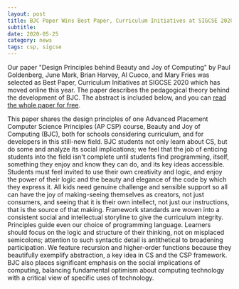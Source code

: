 ```yaml
---
layout: post
title: BJC Paper Wins Best Paper, Curriculum Initiatives at SIGCSE 2020
subtitle: 
date: 2020-05-25
category: news
tags: csp, sigcse
---
```


Our paper "Design Principles behind Beauty and Joy of Computing" by Paul Goldenberg, June Mark, Brian Harvey, Al Cuoco, and Mary Fries was selected as Best Paper, Curriculum Initiatives at SIGCSE 2020 which has moved online this year. The paper describes the pedagogical theory behind the development of BJC. The abstract is included below, and you can [read the whole paper for free][bjc-paper].

[bjc-paper]: https://doi.org/10.1145/3328778.3366794.
 
This paper shares the design principles of one Advanced Placement Computer Science Principles (AP CSP) course, Beauty and Joy of Computing (BJC), both for schools considering curriculum, and for developers in this still-new field. BJC students not only learn about CS, but do some and analyze its social implications; we feel that the job of enticing students into the field isn't complete until students find programming, itself, something they enjoy and know they can do, and its key ideas accessible. Students must feel invited to use their own creativity and logic, and enjoy the power of their logic and the beauty and elegance of the code by which they express it. All kids need genuine challenge and sensible support so all can have the joy of making-seeing themselves as creators, not just consumers, and seeing that it is their own intellect, not just our instructions, that is the source of that making. Framework standards are woven into a consistent social and intellectual storyline to give the curriculum integrity. Principles guide even our choice of programming language. Learners should focus on the logic and structure of their thinking, not on misplaced semicolons; attention to such syntactic detail is antithetical to broadening participation. We feature recursion and higher-order functions because they beautifully exemplify abstraction, a key idea in CS and the CSP framework. BJC also places significant emphasis on the social implications of computing, balancing fundamental optimism about computing technology with a critical view of specific uses of technology.

